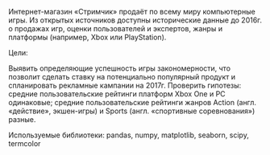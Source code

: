 Интернет-магазин «Стримчик» продаёт по всему миру компьютерные игры. Из открытых источников доступны исторические данные до 2016г. о продажах игр, оценки пользователей и экспертов, жанры и платформы (например, Xbox или PlayStation).

Цели:

Выявить определяющие успешность игры закономерности, что позволит сделать ставку на потенциально популярный продукт и спланировать рекламные кампании на 2017г.
Проверить гипотезы:
средние пользовательские рейтинги платформ Xbox One и PC одинаковые;
средние пользовательские рейтинги жанров Action (англ. «действие», экшен-игры) и Sports (англ. «спортивные соревнования») разные.

Используемые библиотеки: pandas, numpy, matplotlib, seaborn, scipy, termcolor